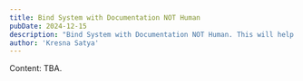 ```yaml
---
title: Bind System with Documentation NOT Human
pubDate: 2024-12-15
description: "Bind System with Documentation NOT Human. This will help you when you resign or die when work at organization or company."
author: 'Kresna Satya'
---
```


Content: TBA.